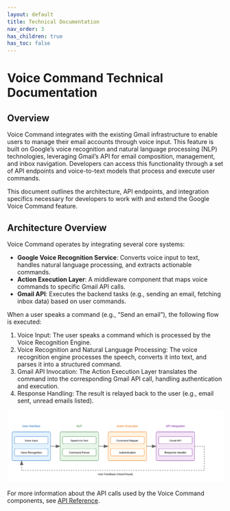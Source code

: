 ```yaml
---
layout: default
title: Technical Documentation
nav_order: 3
has_children: true
has_toc: false
---
```


# Voice Command Technical Documentation

## Overview

Voice Command integrates with the existing Gmail infrastructure to enable users to manage their email accounts through voice input. This feature is built on Google’s voice recognition and natural language processing (NLP) technologies, leveraging Gmail’s API for email composition, management, and inbox navigation. Developers can access this functionality through a set of API endpoints and voice-to-text models that process and execute user commands.

This document outlines the architecture, API endpoints, and integration specifics necessary for developers to work with and extend the Google Voice Command feature.

## Architecture Overview

Voice Command operates by integrating several core systems:

- **Google Voice Recognition Service**: Converts voice input to text, handles natural language processing, and extracts actionable commands.
- **Action Execution Layer**: A middleware component that maps voice commands to specific Gmail API calls.
- **Gmail API**: Executes the backend tasks (e.g., sending an email, fetching inbox data) based on user commands.

When a user speaks a command (e.g., “Send an email”), the following flow is executed:

1. Voice Input: The user speaks a command which is processed by the Voice Recognition Engine.
2. Voice Recognition and Natural Language Processing: The voice recognition engine processes the speech, converts it into text, and parses it into a structured command.
3. Gmail API Invocation: The Action Execution Layer translates the command into the corresponding Gmail API call, handling authentication and execution.
4. Response Handling: The result is relayed back to the user (e.g., email sent, unread emails listed).

![](../assets/images/gmail-voice-architecture-svg.svg)

For more information about the API calls used by the Voice Command components, see [API Reference](https://egoranuchin.github.io/ea-billing-platform-test/tech-doc/api-reference/api-reference.html).